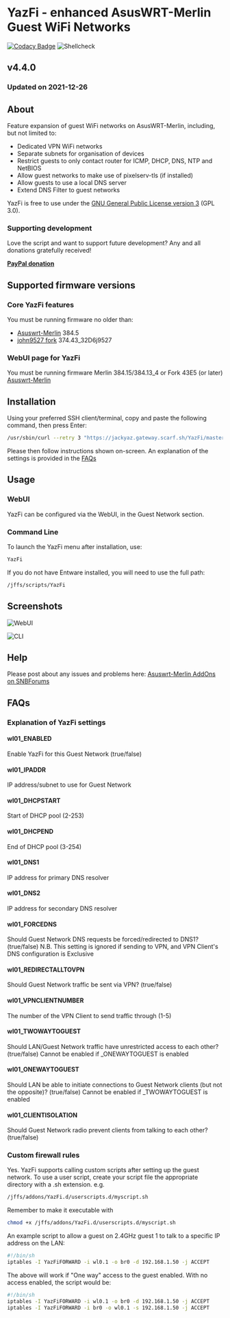 # YazFi - enhanced AsusWRT-Merlin Guest WiFi Networks
[![Codacy Badge](https://api.codacy.com/project/badge/Grade/a2cf9bdec17b4b6f9b6e113f802be694)](https://app.codacy.com/app/jackyaz/YazFi?utm_source=github.com&utm_medium=referral&utm_content=jackyaz/YazFi&utm_campaign=Badge_Grade_Dashboard)
![Shellcheck](https://github.com/jackyaz/YazFi/actions/workflows/shellcheck.yml/badge.svg)

## v4.4.0
### Updated on 2021-12-26
## About
Feature expansion of guest WiFi networks on AsusWRT-Merlin, including, but not limited to:

*   Dedicated VPN WiFi networks
*   Separate subnets for organisation of devices
*   Restrict guests to only contact router for ICMP, DHCP, DNS, NTP and NetBIOS
*   Allow guest networks to make use of pixelserv-tls (if installed)
*   Allow guests to use a local DNS server
*   Extend DNS Filter to guest networks

YazFi is free to use under the [GNU General Public License version 3](https://opensource.org/licenses/GPL-3.0) (GPL 3.0).

### Supporting development
Love the script and want to support future development? Any and all donations gratefully received!

[**PayPal donation**](https://paypal.me/jackyaz21)

## Supported firmware versions
### Core YazFi features
You must be running firmware no older than:
*   [Asuswrt-Merlin](https://asuswrt.lostrealm.ca/) 384.5
*   [john9527 fork](https://www.snbforums.com/threads/fork-asuswrt-merlin-374-43-lts-releases-v37ea.18914/) 374.43_32D6j9527

### WebUI page for YazFi
You must be running firmware Merlin 384.15/384.13_4 or Fork 43E5 (or later) [Asuswrt-Merlin](https://asuswrt.lostrealm.ca/)

## Installation
Using your preferred SSH client/terminal, copy and paste the following command, then press Enter:

```sh
/usr/sbin/curl --retry 3 "https://jackyaz.gateway.scarf.sh/YazFi/master/install/YazFi.sh" -o "/jffs/scripts/YazFi" && chmod 0755 /jffs/scripts/YazFi && /jffs/scripts/YazFi install
```

Please then follow instructions shown on-screen. An explanation of the settings is provided in the [FAQs](#explanation-of-yazfi-settings)

## Usage
### WebUI
YazFi can be configured via the WebUI, in the Guest Network section.

### Command Line
To launch the YazFi menu after installation, use:
```sh
YazFi
```

If you do not have Entware installed, you will need to use the full path:
```sh
/jffs/scripts/YazFi
```

## Screenshots

![WebUI](https://puu.sh/HgmLl/178327b437.png)

![CLI](https://puu.sh/HgmF1/5a8ae7ed82.png)

## Help
Please post about any issues and problems here: [Asuswrt-Merlin AddOns on SNBForums](https://www.snbforums.com/forums/asuswrt-merlin-addons.60/?prefix_id=13)

## FAQs
### Explanation of YazFi settings
#### wl01_ENABLED
Enable YazFi for this Guest Network (true/false)

#### wl01_IPADDR
IP address/subnet to use for Guest Network

#### wl01_DHCPSTART
Start of DHCP pool (2-253)

#### wl01_DHCPEND
End of DHCP pool (3-254)

#### wl01_DNS1
IP address for primary DNS resolver

#### wl01_DNS2
IP address for secondary DNS resolver

#### wl01_FORCEDNS
Should Guest Network DNS requests be forced/redirected to DNS1? (true/false)
N.B. This setting is ignored if sending to VPN, and VPN Client's DNS configuration is Exclusive

#### wl01_REDIRECTALLTOVPN
Should Guest Network traffic be sent via VPN? (true/false)

#### wl01_VPNCLIENTNUMBER
The number of the VPN Client to send traffic through (1-5)

#### wl01_TWOWAYTOGUEST
Should LAN/Guest Network traffic have unrestricted access to each other? (true/false)
Cannot be enabled if _ONEWAYTOGUEST is enabled

#### wl01_ONEWAYTOGUEST
Should LAN be able to initiate connections to Guest Network clients (but not the opposite)? (true/false)
Cannot be enabled if _TWOWAYTOGUEST is enabled

#### wl01_CLIENTISOLATION
Should Guest Network radio prevent clients from talking to each other? (true/false)

### Custom firewall rules
Yes. YazFi supports calling custom scripts after setting up the guest network. To use a user script, create your script file the appropriate directory with a .sh extension. e.g.
```sh
/jffs/addons/YazFi.d/userscripts.d/myscript.sh
```
Remember to make it executable with
```sh
chmod +x /jffs/addons/YazFi.d/userscripts.d/myscript.sh
```
An example script to allow a guest on 2.4GHz guest 1 to talk to a specific IP address on the LAN:
```sh
#!/bin/sh
iptables -I YazFiFORWARD -i wl0.1 -o br0 -d 192.168.1.50 -j ACCEPT
```
The above will work if "One way" access to the guest enabled. With no access enabled, the script would be:
```sh
#!/bin/sh
iptables -I YazFiFORWARD -i wl0.1 -o br0 -d 192.168.1.50 -j ACCEPT
iptables -I YazFiFORWARD -i br0 -o wl0.1 -s 192.168.1.50 -j ACCEPT
```
